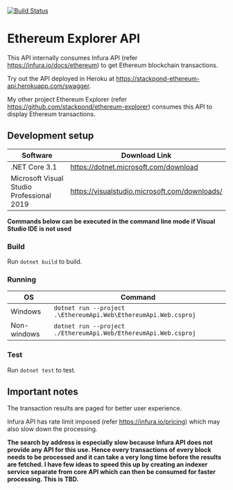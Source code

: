 [![Build Status](https://travis-ci.com/stackpond/ethereum-api.svg?branch=main)](https://travis-ci.com/stackpond/ethereum-api)

# Ethereum Explorer API

This API internally consumes Infura API (refer https://infura.io/docs/ethereum) to get Ethereum blockchain transactions.

Try out the API deployed in Heroku at https://stackpond-ethereum-api.herokuapp.com/swagger.

My other project Ethereum Explorer (refer https://github.com/stackpond/ethereum-explorer) consumes this API to display Ethereum transactions.

## Development setup

|Software|Download Link|
|---|---|
|.NET Core 3.1|https://dotnet.microsoft.com/download|
|Microsoft Visual Studio Professional 2019|https://visualstudio.microsoft.com/downloads/|


**Commands below can be executed in the command line mode if Visual Studio IDE is not used**

### Build

Run `dotnet build` to build.

### Running

|OS|Command|
|---|---|
|Windows|`dotnet run --project .\EthereumApi.Web\EthereumApi.Web.csproj`|
|Non-windows|`dotnet run --project ./EthereumApi.Web/EthereumApi.Web.csproj`|

### Test

Run `dotnet test` to test.

## Important notes

The transaction results are paged for better user experience.

Infura API has rate limit imposed (refer https://infura.io/pricing) which may also slow down the processing.

**The search by address is especially slow because Infura API does not provide any API for this use. Hence every transactions of every block needs to be processed and it can take a very long time before the results are fetched. I have few ideas to speed this up by creating an indexer service separate from core API which can then be consumed for faster processing. This is TBD.**
